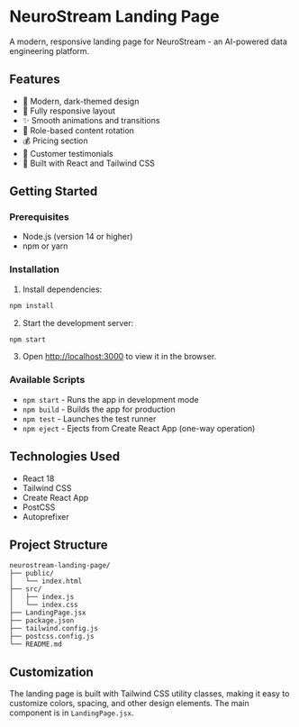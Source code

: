 # NeuroStream Landing Page

A modern, responsive landing page for NeuroStream - an AI-powered data engineering platform.

## Features

- 🎨 Modern, dark-themed design
- 📱 Fully responsive layout
- ✨ Smooth animations and transitions
- 🎯 Role-based content rotation
- 💰 Pricing section
- 📝 Customer testimonials
- 🚀 Built with React and Tailwind CSS

## Getting Started

### Prerequisites

- Node.js (version 14 or higher)
- npm or yarn

### Installation

1. Install dependencies:
```bash
npm install
```

2. Start the development server:
```bash
npm start
```

3. Open [http://localhost:3000](http://localhost:3000) to view it in the browser.

### Available Scripts

- `npm start` - Runs the app in development mode
- `npm build` - Builds the app for production
- `npm test` - Launches the test runner
- `npm eject` - Ejects from Create React App (one-way operation)

## Technologies Used

- React 18
- Tailwind CSS
- Create React App
- PostCSS
- Autoprefixer

## Project Structure

```
neurostream-landing-page/
├── public/
│   └── index.html
├── src/
│   ├── index.js
│   └── index.css
├── LandingPage.jsx
├── package.json
├── tailwind.config.js
├── postcss.config.js
└── README.md
```

## Customization

The landing page is built with Tailwind CSS utility classes, making it easy to customize colors, spacing, and other design elements. The main component is in `LandingPage.jsx`. 